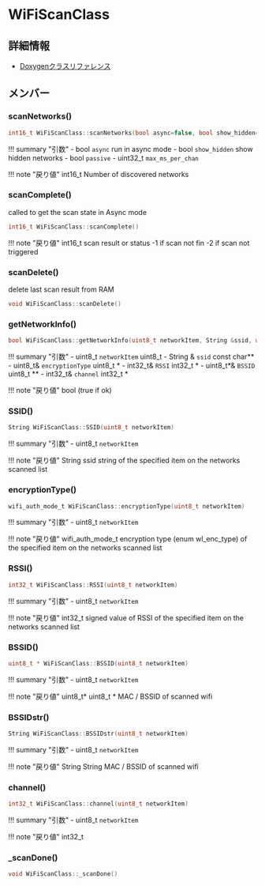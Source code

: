 # WiFiScanClass



## 詳細情報

- [Doxygenクラスリファレンス](https://lang-ship.com/reference/ESP32/1.0.2/class_wi_fi_scan_class.html)

## メンバー

### scanNetworks()



```c
int16_t WiFiScanClass::scanNetworks(bool async=false, bool show_hidden=false, bool passive=false, uint32_t max_ms_per_chan=300)
```

!!! summary "引数"
	- bool `async` run in async mode 
	- bool `show_hidden` show hidden networks 
	- bool `passive` 
	- uint32_t `max_ms_per_chan` 

!!! note "戻り値"
	int16_t Number of discovered networks 



### scanComplete()


called to get the scan state in Async mode 

```c
int16_t WiFiScanClass::scanComplete()
```

!!! note "戻り値"
	int16_t scan result or status -1 if scan not fin -2 if scan not triggered 



### scanDelete()


delete last scan result from RAM 
```c
void WiFiScanClass::scanDelete()
```



### getNetworkInfo()



```c
bool WiFiScanClass::getNetworkInfo(uint8_t networkItem, String &ssid, uint8_t &encryptionType, int32_t &RSSI, uint8_t *&BSSID, int32_t &channel)
```

!!! summary "引数"
	- uint8_t `networkItem` uint8_t 
	- String & `ssid` const char** 
	- uint8_t& `encryptionType` uint8_t * 
	- int32_t& `RSSI` int32_t * 
	- uint8_t*& `BSSID` uint8_t ** 
	- int32_t& `channel` int32_t * 

!!! note "戻り値"
	bool (true if ok) 



### SSID()



```c
String WiFiScanClass::SSID(uint8_t networkItem)
```

!!! summary "引数"
	- uint8_t `networkItem` 

!!! note "戻り値"
	String ssid string of the specified item on the networks scanned list 



### encryptionType()



```c
wifi_auth_mode_t WiFiScanClass::encryptionType(uint8_t networkItem)
```

!!! summary "引数"
	- uint8_t `networkItem` 

!!! note "戻り値"
	wifi_auth_mode_t encryption type (enum wl_enc_type) of the specified item on the networks scanned list 



### RSSI()



```c
int32_t WiFiScanClass::RSSI(uint8_t networkItem)
```

!!! summary "引数"
	- uint8_t `networkItem` 

!!! note "戻り値"
	int32_t signed value of RSSI of the specified item on the networks scanned list 



### BSSID()



```c
uint8_t * WiFiScanClass::BSSID(uint8_t networkItem)
```

!!! summary "引数"
	- uint8_t `networkItem` 

!!! note "戻り値"
	uint8_t* uint8_t * MAC / BSSID of scanned wifi 



### BSSIDstr()



```c
String WiFiScanClass::BSSIDstr(uint8_t networkItem)
```

!!! summary "引数"
	- uint8_t `networkItem` 

!!! note "戻り値"
	String String MAC / BSSID of scanned wifi 



### channel()



```c
int32_t WiFiScanClass::channel(uint8_t networkItem)
```

!!! summary "引数"
	- uint8_t `networkItem` 

!!! note "戻り値"
	int32_t



### _scanDone()



```c
void WiFiScanClass::_scanDone()
```



